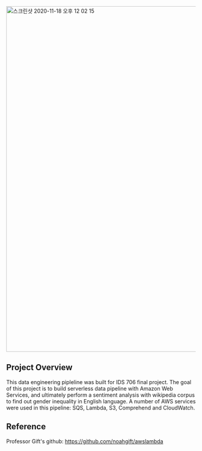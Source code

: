 

<img width="917" alt="스크린샷 2020-11-18 오후 12 02 15" src="https://user-images.githubusercontent.com/71023894/99562576-48507e00-2996-11eb-89c9-e57997217127.png">

## Project Overview
This data engineering pipleline was built for IDS 706 final project. The goal of this project is to build serverless data pipeline with Amazon Web Services, and ultimately perform a sentiment analysis with wikipedia corpus to find out gender inequality in English language. A number of AWS services were used in this pipeline: SQS, Lambda, S3, Comprehend and CloudWatch. 



## Reference
Professor Gift's github: https://github.com/noahgift/awslambda
